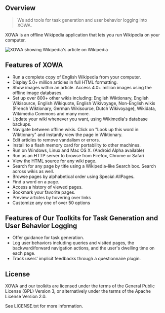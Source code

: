 ## Overview
>
> We add tools for task generation and user behavior logging into XOWA.
>

XOWA is an offline Wikipedia application that lets you run Wikipedia on your computer.

![XOWA showing Wikipedia's article on Wikipedia](resources/xowa.png)

## Features of XOWA
* Run a complete copy of English Wikipedia from your computer.
* Display 5.0+ million articles in full HTML formatting.
* Show images within an article. Access 4.0+ million images using the offline image databases.
* Set up over 800+ other wikis including: English Wiktionary, English Wikisource, English Wikiquote, English Wikivoyage, Non-English wikis (French Wiktionary, German Wikisource, Dutch Wikivoyage), Wikidata, Wikimedia Commons and many more.
* Update your wiki whenever you want, using Wikimedia's database backups.
* Navigate between offline wikis. Click on "Look up this word in Wiktionary" and instantly view the page in Wiktionary.
* Edit articles to remove vandalism or errors.    
* Install to a flash memory card for portability to other machines.
* Run on Windows, Linux and Mac OS X. (Android Alpha available)
* Run as an HTTP server to browse from Firefox, Chrome or Safari
* View the HTML source for any wiki page.
* Search for any page by title using a Wikipedia-like Search box. Search across wikis as well.
* Browse pages by alphabetical order using Special:AllPages.
* Find a word on a page.
* Access a history of viewed pages.
* Bookmark your favorite pages.
* Preview articles by hovering over links
* Customize any one of over 50 options

## Features of Our Toolkits for Task Generation and User Behavior Logging
* Offer guidance for task generation.
* Log user behaviors including queries and visited pages, the backward/forward navigation actions, and the user's dwelling time on each page.
* Track users' implicit feedbacks through a questionnaire plugin.


## License
XOWA and our toolkits are licensed under the terms of the General Public License (GPL) Version 3,
or alternatively under the terms of the Apache License Version 2.0.

See LICENSE.txt for more information.

